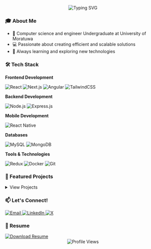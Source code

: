 <!-- Header Animation -->
<div align="center">
  <img src="https://readme-typing-svg.herokuapp.com?font=Fira+Code&weight=500&size=28&pause=1000&color=1F6FEB&center=true&vCenter=true&random=false&width=435&lines=Hi+%F0%9F%91%8B+I'm+a+Software+Engineer;Full+Stack+Developer;Mobile+App+Developer;Computer+Science+Engineer;" alt="Typing SVG" />
</div>

<!-- About Me -->
### 🎓 About Me
- 🎯 Computer science and engineer Undergraduate at University of Moratuwa
- 💻 Passionate about creating efficient and scalable solutions
- 🌱 Always learning and exploring new technologies

<!-- Tech Stack -->
### 🛠️ Tech Stack
<div align="left">
  
  **Frontend Development**
  
  ![React](https://img.shields.io/badge/React-20232A?style=for-the-badge&logo=react&logoColor=61DAFB)
  ![Next.js](https://img.shields.io/badge/Next.js-000000?style=for-the-badge&logo=next.js&logoColor=white)
  ![Angular](https://img.shields.io/badge/Angular-DD0031?style=for-the-badge&logo=angular&logoColor=white)
  ![TailwindCSS](https://img.shields.io/badge/Tailwind_CSS-38B2AC?style=for-the-badge&logo=tailwind-css&logoColor=white)

  **Backend Development**
  
  ![Node.js](https://img.shields.io/badge/Node.js-339933?style=for-the-badge&logo=node.js&logoColor=white)
  ![Express.js](https://img.shields.io/badge/Express.js-000000?style=for-the-badge&logo=express&logoColor=white)

  **Mobile Development**
  
  ![React Native](https://img.shields.io/badge/React_Native-20232A?style=for-the-badge&logo=react&logoColor=61DAFB)

  **Databases**
  
  ![MySQL](https://img.shields.io/badge/MySQL-005C84?style=for-the-badge&logo=mysql&logoColor=white)
  ![MongoDB](https://img.shields.io/badge/MongoDB-4EA94B?style=for-the-badge&logo=mongodb&logoColor=white)

  **Tools & Technologies**
  
  ![Redux](https://img.shields.io/badge/Redux-593D88?style=for-the-badge&logo=redux&logoColor=white)
  ![Docker](https://img.shields.io/badge/Docker-2CA5E0?style=for-the-badge&logo=docker&logoColor=white)
  ![Git](https://img.shields.io/badge/Git-F05032?style=for-the-badge&logo=git&logoColor=white)
</div>

<!-- Projects -->
### 🚀 Featured Projects
<details>
<summary>View Projects</summary>

#### Privacy preserving task management virtual assistant
- **Description**: Developing a virtual assistant that takes user input as text or files
 and returns the actionable tasks and sets priorities to them and
 schedule them in a given timeline. There are algorithms that re
 arrange already scheduled events and assign priorities to them. 
- **Tech Stack**: React | Python | FastApi | RAGs | Google cloud projects
<!-- - **[View Project →](project-link)** -->

#### Online Foodstore
- **Description**: FoodStor is an online food ordering platform designed for
 convenience and simplicity. Customers can search for meals, sort
 items by category, and easily add them to their cart. Orders are
 placed using the customer’s location fetched via an interactive map,
 ensuring accurate and timely delivery to their doorstep
- **Tech Stack**: Angular | Node | Mongo DB | Tailwind css
- **[View Project →](https://online-foodstore-1.onrender.com/)**

#### Blog application
- **Description**:  Ludeesha’s Blog is a web application where admins can manage
 and publish blogs via a dashboard, while users can like posts,
 comment, reply, and like comments. Admins can also moderate and
 delete comments, ensuring a dynamic and engaging platform for
 blogging
- **Tech Stack**: React | Node | Mongo DB | Tailwind css | FireBase
- **[View Project →](https://blog-app-axl1.onrender.com/)**
</details>

<!-- GitHub Stats
### 📊 GitHub Stats
<div align="center">
  <img src="https://github-readme-streak-stats.herokuapp.com/?user=ludeesha-cse&theme=tokyonight" alt="GitHub Streak Stats" />
</div> -->

<!-- Contact -->
### 📫 Let's Connect!
<div align="left">
  <a href="mailto:ludeeshananayakkara@gmail.com">
    <img src="https://img.shields.io/badge/Email-D14836?style=for-the-badge&logo=gmail&logoColor=white" alt="Email" />
  </a>
  <a href="https://www.linkedin.com/in/ludeesha-nanayakkara-cse/">
    <img src="https://img.shields.io/badge/LinkedIn-0077B5?style=for-the-badge&logo=linkedin&logoColor=white" alt="LinkedIn" />
  </a>
  <a href="https://x.com/ludeehsananaya1">
    <img src="https://img.shields.io/badge/Twitter-1DA1F2?style=for-the-badge&logo=twitter&logoColor=white" alt="X" />
  </a>
</div>

<!-- Resume -->
### 📄 Resume
<a href="path-to-your-resume.pdf">
  <img src="https://img.shields.io/badge/Download_Resume-FF5722?style=for-the-badge&logo=adobe-acrobat-reader&logoColor=white" alt="Download Resume" />
</a>

<!-- Profile Views Counter -->
<div align="center">
  <img src="https://komarev.com/ghpvc/?username=ludeesha-cse&style=flat-square&color=blue" alt="Profile Views" />
</div>

